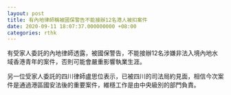 ```yaml
---
layout: post
title: 有內地律師稱被國保警告不能接辦12名港人被扣案件
date: 2020-09-11 18:07:37.000000000 +08:00
categories: rthk
---
```


有受家人委託的內地律師透露，被國保警告，不能接辦12名涉嫌非法入境內地水域香港青年的案件，否則可能會嚴重影響執業生涯。

另一位受家人委託的四川律師盧思位表示，已被四川的司法局約見面，相信今次案件是通過港區國安法後的重要案件，維穩工作是由中央級別的部門負責。
